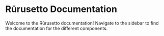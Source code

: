 # Rūrusetto Documentation

Welcome to the Rūrusetto documentation!
Navigate to the sidebar to find the documentation for the different components.
